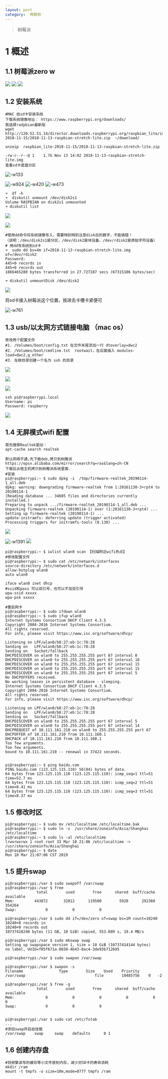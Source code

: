 ```yaml
---
layout: post
category:  物联网
---
```

> 树莓派

# 1 概述
## 1.1 树莓派zero w
![](/assets/img//15528860792729.jpg)
 ![](/assets/img//15528861014038.jpg)
![](/assets/img//15528862107694.jpg)

## 1.2 安装系统

```
#MAC 给sd卡安装系统
下载系统镜像地址： https://www.raspberrypi.org/downloads/
我选择radpbian最新版
wget http://120.52.51.14/director.downloads.raspberrypi.org/raspbian_lite/images/raspbian_lite-2018-11-15/2018-11-13-raspbian-stretch-lite.zip  ~/download/

unzeip  raspbian_lite-2018-11-15/2018-11-13-raspbian-stretch-lite.zip

-rw-r--r--@ 1    1.7G Nov 13 14:02 2018-11-13-raspbian-stretch-lite.img
查看sd卡底盘分区
```

![-w133](/assets/img//15528869918618.jpg)

![-w924](/assets/img//15528869791659.jpg)
![-w420](/assets/img//15528870500518.jpg)
![-w473](/assets/img//15528870642230.jpg)

```
➜  df -h
➜  diskutil unmount /dev/disk2s1
Volume RASPBIAN on disk2s1 unmounted
➜ diskutil list
```

![](/assets/img//15528871519029.jpg)

![](/assets/img//15528872096769.jpg)

```
#使用dd命令将系统镜像写入，需要特别特别注意disk后的数字，不能搞错！
（说明：/dev/disk2s1是分区，/dev/disk2是块设备，/dev/rdisk2是原始字符设备）
# 用dd写系统到sd卡
➜  sudo dd bs=4m if=2018-11-13-raspbian-stretch-lite.img of=/dev/rdisk2
Password:
445+0 records in
445+0 records out
1866465280 bytes transferred in 27.727287 secs (67315106 bytes/sec)

➜ diskutil unmountDisk /dev/disk2
```
![](/assets/img//15528874356601.jpg)

将sd卡接入树莓派这个位置，按进去卡槽卡紧便可

![-w761](/assets/img//15528875907734.jpg)

## 1.3 usb/以太网方式链接电脑 （mac os）
```
修改两个配置文件
#1. /Volumes/boot/config.txt 在文件末尾添加一行 dtoverlay=dwc2
#2. /Volumes/boot/cmdline.txt  rootwait，在后面插入 modules-load=dwc2,g_ether
#3. 在根目录创建一个名为 ssh 的目录
```
![](/assets/img//15528879451986.jpg)

![](/assets/img//15528878897934.jpg)

![](/assets/img//15528880149560.jpg)



```
ssh pi@raspberrypi.local
Username: pi
Password: raspberry
```
![](/assets/img//15528959175848.jpg)

## 1.4 无屏模式wifi 配置



```
首先搜索Realtek驱动：
apt-cache search realtek

默认网络不通,先下载deb,拷贝到树莓派
https://opsx.alibaba.com/mirror/search?q=ras&lang=zh-CN
下载后从宿主机拷贝到树莓派系统里面.
#安装
pi@raspberrypi:~ $ sudo dpkg -i  /tmp/firmware-realtek_20190114-1_all.deb
dpkg: warning: downgrading firmware-realtek from 1:20161130-3+rpt4 to 20190114-1
(Reading database ... 34605 files and directories currently installed.)
Preparing to unpack .../firmware-realtek_20190114-1_all.deb ...
Unpacking firmware-realtek (20190114-1) over (1:20161130-3+rpt4) ...
Setting up firmware-realtek (20190114-1) ...
update-initramfs: deferring update (trigger activated)
Processing triggers for initramfs-tools (0.130) ...
```
![](/assets/img//15529046519965.jpg)

![-w1391](/assets/img//15529046216875.jpg)
![](/assets/img//15529047234899.jpg)

```
pi@raspberrypi:~ $ iwlist wlan0 scan 【扫描附近wifi热点】
#修改配置文件
pi@raspberrypi:~ $ sudo cat /etc/network/interfaces
source-directory /etc/network/interfaces.d
allow-hotplug wlan0
auto wlan0

iface wlan0 inet dhcp
#ssid和pass 可以双引号，也可以不加双引号
wpa-ssid xxxxx
wpa-psk xxxxx

#重启网卡
pi@raspberrypi:~ $ sudo ifdown wlan0
pi@raspberrypi:~ $ sudo ifup wlan0
Internet Systems Consortium DHCP Client 4.3.5
Copyright 2004-2016 Internet Systems Consortium.
All rights reserved.
For info, please visit https://www.isc.org/software/dhcp/

Listening on LPF/wlan0/b8:27:eb:1c:78:28
Sending on   LPF/wlan0/b8:27:eb:1c:78:28
Sending on   Socket/fallback
DHCPDISCOVER on wlan0 to 255.255.255.255 port 67 interval 8
DHCPDISCOVER on wlan0 to 255.255.255.255 port 67 interval 18
DHCPDISCOVER on wlan0 to 255.255.255.255 port 67 interval 15
DHCPDISCOVER on wlan0 to 255.255.255.255 port 67 interval 15
DHCPDISCOVER on wlan0 to 255.255.255.255 port 67 interval 5
No DHCPOFFERS received.
No working leases in persistent database - sleeping.
Internet Systems Consortium DHCP Client 4.3.5
Copyright 2004-2016 Internet Systems Consortium.
All rights reserved.
For info, please visit https://www.isc.org/software/dhcp/

Listening on LPF/wlan0/b8:27:eb:1c:78:28
Sending on   LPF/wlan0/b8:27:eb:1c:78:28
Sending on   Socket/fallback
DHCPDISCOVER on wlan0 to 255.255.255.255 port 67 interval 5
DHCPDISCOVER on wlan0 to 255.255.255.255 port 67 interval 14
DHCPREQUEST of 10.111.161.210 on wlan0 to 255.255.255.255 port 67
DHCPOFFER of 10.111.161.210 from 10.111.160.1
DHCPACK of 10.111.161.210 from 10.111.160.1
Too few arguments.
Too few arguments.
bound to 10.111.161.210 -- renewal in 37422 seconds.


pi@raspberrypi:~ $ ping baidu.com
PING baidu.com (123.125.115.110) 56(84) bytes of data.
64 bytes from 123.125.115.110 (123.125.115.110): icmp_seq=1 ttl=51 time=52.7 ms
64 bytes from 123.125.115.110 (123.125.115.110): icmp_seq=2 ttl=51 time=8.41 ms
64 bytes from 123.125.115.110 (123.125.115.110): icmp_seq=3 ttl=51 time=8.37 ms
```
## 1.5 修改时区

```
pi@raspberrypi:~ $ sudo mv /etc/localtime /etc/localtime.bak
pi@raspberrypi:~ $ sudo ln -s  /usr/share/zoneinfo/Asia/Shanghai  /etc/localtime
pi@raspberrypi:~ $ sudo ls -al /etc/localtime
lrwxrwxrwx 1 root root 33 Mar 18 21:06 /etc/localtime -> /usr/share/zoneinfo/Asia/Shanghai
pi@raspberrypi:~ $ date
Mon 18 Mar 21:07:06 CST 2019
```

## 1.5 提升swap

```
pi@raspberrypi:/var $ sudo swapoff /var/swap
pi@raspberrypi:/var $ free
              total        used        free      shared  buff/cache   available
Mem:         443872       32012      119500        5920      292360      354264
Swap:             0           0           0
 
pi@raspberrypi:/var $ sudo dd if=/dev/zero of=swap bs=1M count=10240
10240+0 records in
10240+0 records out
10737418240 bytes (11 GB, 10 GiB) copied, 553.609 s, 19.4 MB/s

pi@raspberrypi:/var $ sudo mkswap swap
Setting up swapspace version 1, size = 10 GiB (10737414144 bytes)
no label, UUID=f05f671a-8650-4b43-8ac4-3de93b712695

pi@raspberrypi:/var $ sudo swapon /var/swap

pi@raspberrypi:/var $ swapon -s
Filename				Type		Size	Used	Priority
/var/swap                              	file    	10485756	0	-2

pi@raspberrypi:/var $ free -g
              total        used        free      shared  buff/cache   available
Mem:              0           0           0           0           0           0
Swap:             9           0           9


pi@raspberrypi:/var $ sudo cat /etc/fstab
...
#添加swap开启自挂载
/var/swap    swap     swap    defaults      0 1
```
## 1.6 创建内存盘

```
#将频繁读写的缓存等小文件放到内存，减少对SD卡的寿命消耗
mkdir /ram
mount -t tmpfs -o size=10m,mode=0777 tmpfs /ram
```
